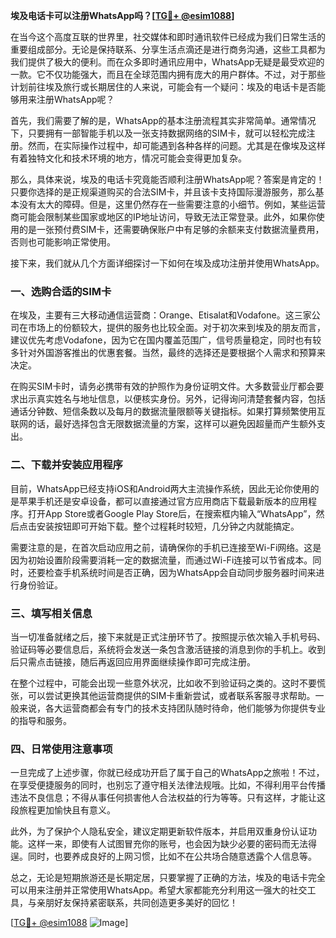 **埃及电话卡可以注册WhatsApp吗？[[TG💪+ @esim1088](https://t.me/s/esim1088)]**

在当今这个高度互联的世界里，社交媒体和即时通讯软件已经成为我们日常生活的重要组成部分。无论是保持联系、分享生活点滴还是进行商务沟通，这些工具都为我们提供了极大的便利。而在众多即时通讯应用中，WhatsApp无疑是最受欢迎的一款。它不仅功能强大，而且在全球范围内拥有庞大的用户群体。不过，对于那些计划前往埃及旅行或长期居住的人来说，可能会有一个疑问：埃及的电话卡是否能够用来注册WhatsApp呢？

首先，我们需要了解的是，WhatsApp的基本注册流程其实非常简单。通常情况下，只要拥有一部智能手机以及一张支持数据网络的SIM卡，就可以轻松完成注册。然而，在实际操作过程中，却可能遇到各种各样的问题。尤其是在像埃及这样有着独特文化和技术环境的地方，情况可能会变得更加复杂。

那么，具体来说，埃及的电话卡究竟能否顺利注册WhatsApp呢？答案是肯定的！只要你选择的是正规渠道购买的合法SIM卡，并且该卡支持国际漫游服务，那么基本没有太大的障碍。但是，这里仍然存在一些需要注意的小细节。例如，某些运营商可能会限制某些国家或地区的IP地址访问，导致无法正常登录。此外，如果你使用的是一张预付费SIM卡，还需要确保账户中有足够的余额来支付数据流量费用，否则也可能影响正常使用。

接下来，我们就从几个方面详细探讨一下如何在埃及成功注册并使用WhatsApp。

### 一、选购合适的SIM卡

在埃及，主要有三大移动通信运营商：Orange、Etisalat和Vodafone。这三家公司在市场上的份额较大，提供的服务也比较全面。对于初次来到埃及的朋友而言，建议优先考虑Vodafone，因为它在国内覆盖范围广，信号质量稳定，同时也有较多针对外国游客推出的优惠套餐。当然，最终的选择还是要根据个人需求和预算来决定。

在购买SIM卡时，请务必携带有效的护照作为身份证明文件。大多数营业厅都会要求出示真实姓名与地址信息，以便核实身份。另外，记得询问清楚套餐内容，包括通话分钟数、短信条数以及每月的数据流量限额等关键指标。如果打算频繁使用互联网的话，最好选择包含无限数据流量的方案，这样可以避免因超量而产生额外支出。

### 二、下载并安装应用程序

目前，WhatsApp已经支持iOS和Android两大主流操作系统，因此无论你使用的是苹果手机还是安卓设备，都可以直接通过官方应用商店下载最新版本的应用程序。打开App Store或者Google Play Store后，在搜索框内输入“WhatsApp”，然后点击安装按钮即可开始下载。整个过程耗时较短，几分钟之内就能搞定。

需要注意的是，在首次启动应用之前，请确保你的手机已连接至Wi-Fi网络。这是因为初始设置阶段需要消耗一定的数据流量，而通过Wi-Fi连接可以节省成本。同时，还要检查手机系统时间是否正确，因为WhatsApp会自动同步服务器时间来进行身份验证。

### 三、填写相关信息

当一切准备就绪之后，接下来就是正式注册环节了。按照提示依次输入手机号码、验证码等必要信息后，系统将会发送一条包含激活链接的消息到你的手机上。收到后只需点击链接，随后再返回应用界面继续操作即可完成注册。

在整个过程中，可能会出现一些意外状况，比如收不到验证码之类的。这时不要慌张，可以尝试更换其他运营商提供的SIM卡重新尝试，或者联系客服寻求帮助。一般来说，各大运营商都会有专门的技术支持团队随时待命，他们能够为你提供专业的指导和服务。

### 四、日常使用注意事项

一旦完成了上述步骤，你就已经成功开启了属于自己的WhatsApp之旅啦！不过，在享受便捷服务的同时，也别忘了遵守相关法律法规哦。比如，不得利用平台传播违法不良信息；不得从事任何损害他人合法权益的行为等等。只有这样，才能让这段旅程更加愉快且有意义。

此外，为了保护个人隐私安全，建议定期更新软件版本，并启用双重身份认证功能。这样一来，即使有人试图冒充你的账号，也会因为缺少必要的密码而无法得逞。同时，也要养成良好的上网习惯，比如不在公共场合随意透露个人信息等。

总之，无论是短期旅游还是长期定居，只要掌握了正确的方法，埃及的电话卡完全可以用来注册并正常使用WhatsApp。希望大家都能充分利用这一强大的社交工具，与亲朋好友保持紧密联系，共同创造更多美好的回忆！

[[TG💪+ @esim1088](https://t.me/s/esim1088) ![Image](https://i.postimg.cc/4NQfJmqS/Snipaste-2025-05-13-00-14-12.png)]